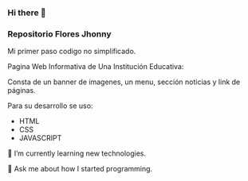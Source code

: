 ### Hi there 👋
### Repositorio Flores Jhonny

Mi primer paso codigo no simplificado.

Pagina Web Informativa de Una Institución Educativa: 

Consta de un banner de imagenes, un menu, sección noticias y link de páginas.

Para su desarrollo se uso:

- HTML
- CSS
- JAVASCRIPT

🌱 I’m currently learning new technologies.

💬 Ask me about how I started programming.

<!--
**JhonnyDark10/JhonnyDark10** is a ✨ _special_ ✨ repository because its `README.md` (this file) appears on your GitHub profile.

Here are some ideas to get you started:

- 🔭 I’m currently working on ...
- 🌱 I’m currently learning ...
- 👯 I’m looking to collaborate on ...
- 🤔 I’m looking for help with ...
- 💬 Ask me about ...
- 📫 How to reach me: ...
- 😄 Pronouns: ...
- ⚡ Fun fact: ...
-->
